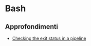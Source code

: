 # Bash

## Approfondimenti

- [Checking the exit status in a pipeline](https://www.shellscript.sh/examples/pipestatus/)
